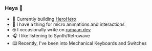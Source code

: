 ### Heya 👋

- 🔭 Currently building [HeroHero](https://herohero.co)
- 🤤 I have a thing for micro animations and interactions
- 🤓 I occasionally write on [rumaan.dev](https://rumaan.dev)
- 🎧 I like listening to Synth/Retrowave
- ⌨️ Recently, I've been into Mechanical Keyboards and Switches

